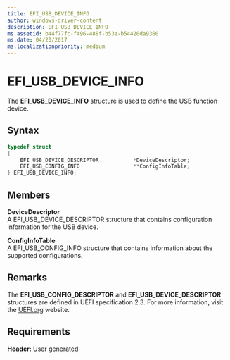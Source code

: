```yaml
---
title: EFI_USB_DEVICE_INFO
author: windows-driver-content
description: EFI_USB_DEVICE_INFO
ms.assetid: b44f77fc-f496-488f-b53a-b54420da9360
ms.date: 04/20/2017
ms.localizationpriority: medium
---
```


# EFI\_USB\_DEVICE\_INFO


The **EFI\_USB\_DEVICE\_INFO** structure is used to define the USB function device.

## Syntax


```cpp
typedef struct 
{
    EFI_USB_DEVICE_DESCRIPTOR           *DeviceDescriptor;
    EFI_USB_CONFIG_INFO                 **ConfigInfoTable;
} EFI_USB_DEVICE_INFO;
```

## Members


<a href="" id="devicedescriptor"></a>**DeviceDescriptor**  
A EFI\_USB\_DEVICE\_DESCRIPTOR structure that contains configuration information for the USB device.

<a href="" id="configinfotable"></a>**ConfigInfoTable**  
A EFI\_USB\_CONFIG\_INFO structure that contains information about the supported configurations.

## Remarks


The **EFI\_USB\_CONFIG\_DESCRIPTOR** and **EFI\_USB\_DEVICE\_DESCRIPTOR** structures are defined in UEFI specification 2.3. For more information, visit the [UEFI.org](http://go.microsoft.com/fwlink/p/?linkid=109526) website.

## Requirements


**Header:** User generated

 

 




